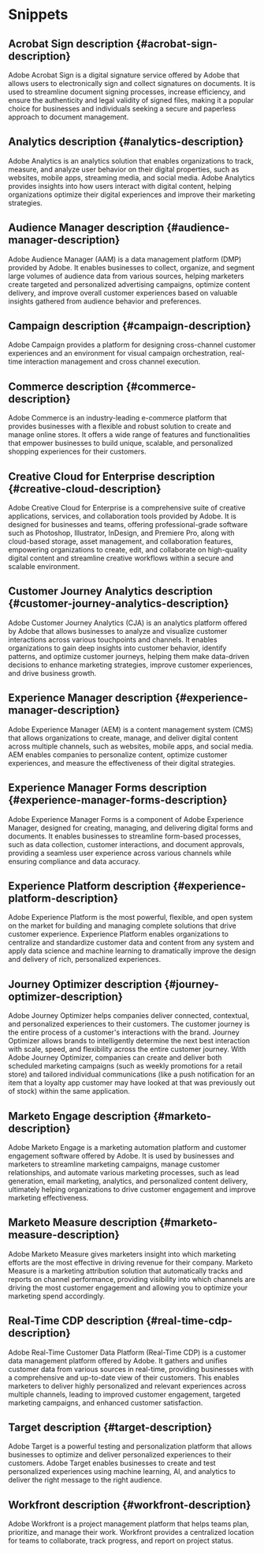 # Snippets

## Acrobat Sign description {#acrobat-sign-description}

Adobe Acrobat Sign is a digital signature service offered by Adobe that allows users to electronically sign and collect signatures on documents. It is used to streamline document signing processes, increase efficiency, and ensure the authenticity and legal validity of signed files, making it a popular choice for businesses and individuals seeking a secure and paperless approach to document management.

## Analytics description {#analytics-description}

Adobe Analytics is an analytics solution that enables organizations to track, measure, and analyze user behavior on their digital properties, such as websites, mobile apps, streaming media, and social media. Adobe Analytics provides insights into how users interact with digital content, helping organizations optimize their digital experiences and improve their marketing strategies.

## Audience Manager description {#audience-manager-description}

Adobe Audience Manager (AAM) is a data management platform (DMP) provided by Adobe. It enables businesses to collect, organize, and segment large volumes of audience data from various sources, helping marketers create targeted and personalized advertising campaigns, optimize content delivery, and improve overall customer experiences based on valuable insights gathered from audience behavior and preferences.

## Campaign description {#campaign-description}

Adobe Campaign provides a platform for designing cross-channel customer experiences and an environment for visual campaign orchestration, real-time interaction management and cross channel execution.

## Commerce description {#commerce-description}

Adobe Commerce is an industry-leading e-commerce platform that provides businesses with a flexible and robust solution to create and manage online stores. It offers a wide range of features and functionalities that empower businesses to build unique, scalable, and personalized shopping experiences for their customers.

## Creative Cloud for Enterprise description {#creative-cloud-description}

Adobe Creative Cloud for Enterprise is a comprehensive suite of creative applications, services, and collaboration tools provided by Adobe. It is designed for businesses and teams, offering professional-grade software such as Photoshop, Illustrator, InDesign, and Premiere Pro, along with cloud-based storage, asset management, and collaboration features, empowering organizations to create, edit, and collaborate on high-quality digital content and streamline creative workflows within a secure and scalable environment.

## Customer Journey Analytics description {#customer-journey-analytics-description}

Adobe Customer Journey Analytics (CJA) is an analytics platform offered by Adobe that allows businesses to analyze and visualize customer interactions across various touchpoints and channels. It enables organizations to gain deep insights into customer behavior, identify patterns, and optimize customer journeys, helping them make data-driven decisions to enhance marketing strategies, improve customer experiences, and drive business growth.

## Experience Manager description {#experience-manager-description}

Adobe Experience Manager (AEM) is a content management system (CMS) that allows organizations to create, manage, and deliver digital content across multiple channels, such as websites, mobile apps, and social media. AEM enables companies to personalize content, optimize customer experiences, and measure the effectiveness of their digital strategies.

## Experience Manager Forms description {#experience-manager-forms-description}

Adobe Experience Manager Forms is a component of Adobe Experience Manager, designed for creating, managing, and delivering digital forms and documents. It enables businesses to streamline form-based processes, such as data collection, customer interactions, and document approvals, providing a seamless user experience across various channels while ensuring compliance and data accuracy.

## Experience Platform description {#experience-platform-description}

Adobe Experience Platform is the most powerful, flexible, and open system on the market for building and managing complete solutions that drive customer experience. Experience Platform enables organizations to centralize and standardize customer data and content from any system and apply data science and machine learning to dramatically improve the design and delivery of rich, personalized experiences.

## Journey Optimizer description {#journey-optimizer-description}

Adobe Journey Optimizer helps companies deliver connected, contextual, and personalized experiences to their customers. The customer journey is the entire process of a customer's interactions with the brand. Journey Optimizer allows brands to intelligently determine the next best interaction with scale, speed, and flexibility across the entire customer journey. With Adobe Journey Optimizer, companies can create and deliver both scheduled marketing campaigns (such as weekly promotions for a retail store) and tailored individual communications (like a push notification for an item that a loyalty app customer may have looked at that was previously out of stock) within the same application.

## Marketo Engage description {#marketo-description}

Adobe Marketo Engage is a marketing automation platform and customer engagement software offered by Adobe. It is used by businesses and marketers to streamline marketing campaigns, manage customer relationships, and automate various marketing processes, such as lead generation, email marketing, analytics, and personalized content delivery, ultimately helping organizations to drive customer engagement and improve marketing effectiveness.

## Marketo Measure description {#marketo-measure-description}

Adobe Marketo Measure gives marketers insight into which marketing efforts are the most effective in driving revenue for their company. Marketo Measure is a marketing attribution solution that automatically tracks and reports on channel performance, providing visibility into which channels are driving the most customer engagement and allowing you to optimize your marketing spend accordingly.

## Real-Time CDP description {#real-time-cdp-description}

Adobe Real-Time Customer Data Platform (Real-Time CDP) is a customer data management platform offered by Adobe. It gathers and unifies customer data from various sources in real-time, providing businesses with a comprehensive and up-to-date view of their customers. This enables marketers to deliver highly personalized and relevant experiences across multiple channels, leading to improved customer engagement, targeted marketing campaigns, and enhanced customer satisfaction.

## Target description {#target-description}

Adobe Target is a powerful testing and personalization platform that allows businesses to optimize and deliver personalized experiences to their customers. Adobe Target enables businesses to create and test personalized experiences using machine learning, AI, and analytics to deliver the right message to the right audience.

## Workfront description {#workfront-description}

Adobe Workfront is a project management platform that helps teams plan, prioritize, and manage their work. Workfront provides a centralized location for teams to collaborate, track progress, and report on project status.
